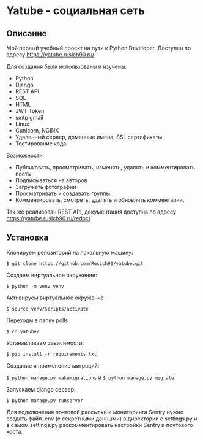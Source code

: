 # Yatube - социальная сеть
## Описание
Мой первый учебный проект на пути к Python Developer. Доступен по адресу https://yatube.rusich90.ru/

Для создания были использованы и изучены:

* Python
* Django
* REST API
* SQL
* HTML
* JWT Token
* smtp gmail
* Linux
* Gunicorn, NGINX
* Удаленный сервер, доменные имена, SSL сертификаты
* Тестирование кода

Возможности:

* Публиковать, просматривать, изменять, удалять и комментировать посты
* Подписываться на авторов
* Загружать фотографии
* Просматривать и создавать группы.
* Комментировать, смотреть, удалять и обновлять комментарии.

Так же реализован REST API, документация доступна по адресу https://yatube.rusich90.ru/redoc/

## Установка 
Клонируем репозиторий на локальную машину:

```$ git clone https://github.com/Rusich90/yatube.git```

 Создаем виртуальное окружение:
 
 ```$ python -m venv venv```
 
  Активируем виртуальное окружение
 
 ```$ source venv/Scripts/activate```
 
 Переходм в папку polls
 
 ```$ cd yatube/```
 
 Устанавливаем зависимости:

```$ pip install -r requirements.txt```

Создание и применение миграций:

```$ python manage.py makemigrations``` и ```$ python manage.py migrate```

Запускаем django сервер:

```$ python manage.py runserver```

Для подключения почтовой рассылки и мониторинга Sentry нужно создать файл .env (с секретными данными) в директории с settings.py и в самом settings.py раскомментировать настройки Sentry и почтового хоста.
